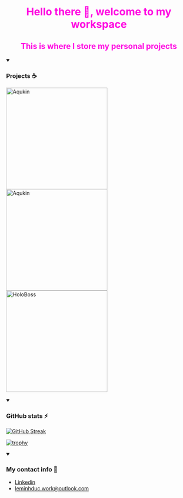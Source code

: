 <br>
<h1 align="center" style="color: rgb(255, 0, 225);">Hello there 👋, welcome to my workspace</h1>
<h2 align="center" style="color: rgb(255, 0, 225);">This is where I store my personal projects</h2>

<details open>
  <summary>
    <h3> Projects ☕</h3>
  </summary>

  <p align="left">
    <a href="https://github.com/dl-workspace/Aqukin"><img width="275"
        src="https://denvercoder1-github-readme-stats.vercel.app/api/pin/?username=dl-workspace&repo=Aqukin&theme=transparent&bg_color=1F222E&title_color=00C9B1&text_color=82ACF9&hide_border=false&icon_color=B792EB"
        alt="Aqukin">
    </a>
    <a href="https://github.com/dl-workspace/Custom-Newtab-Extension"><img width="275"
        src="https://denvercoder1-github-readme-stats.vercel.app/api/pin/?username=dl-workspace&repo=Custom-Newtab-Extension&theme=transparent&bg_color=1F222E&title_color=00C9B1&text_color=82ACF9&hide_border=false&icon_color=B792EB"
        alt="Aqukin">
    </a>
    <a href="https://github.com/dl-workspace/HoloBoss"><img width="275"
        src="https://denvercoder1-github-readme-stats.vercel.app/api/pin/?username=dl-workspace&repo=HoloBoss&theme=transparent&bg_color=1F222E&title_color=00C9B1&text_color=82ACF9&hide_border=false&icon_color=B792EB"
        alt="HoloBoss">
    </a>
  </p>
</details>

<details open>
  <summary>
    <h3> GitHub stats ⚡</h3>
  </summary>

  [![GitHub
  Streak](https://github-readme-streak-stats.herokuapp.com?user=dealoux&theme=tokyonight)](https://git.io/streak-stats)

  [![trophy](https://github-profile-trophy.vercel.app/?username=dealoux&theme=tokyonight)](https://github.com/ryo-ma/github-profile-trophy)
</details>

<details open>
  <summary>
    <h3> My contact info 📩</h3>
  </summary>
  <ul>
    <li> <a href="https://www.linkedin.com/in/minhduc-le-dl/" target="_blank">Linkedin</a></li>
    <li> <a href="http://mailto:leminhduc.work@outlook.com" target="_blank">leminhduc.work@outlook.com</a></li>
  </ul>
</details>
